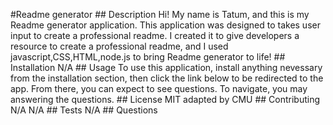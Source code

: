 #Readme generator 
        ## Description
        Hi! My name is Tatum, and this is my Readme generator application. This application was designed to takes user input to create a professional readme.
        I created it to give developers a resource to create a professional readme, and I used javascript,CSS,HTML,node.js to bring Readme generator to life!
        ## Installation 
        N/A
        ## Usage
        To use this application, install anything nevessary from the installation section, then click the link below to be redirected to the app. 
        From there, you can expect to see questions. To navigate, you may answering the questions.
        ## License
        MIT adapted by CMU
        ## Contributing
        N/A
        N/A
        ## Tests
        N/A
        ## Questions 
        